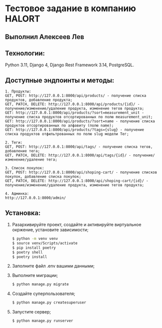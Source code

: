 # Тестовое задание в компанию HALORT

## Выполнил Алексеев Лев

## Технологии:

Python 3.11, Django 4, Django Rest Framework 3.14, PostgreSQL.

## Доступные эндпоинты и методы:

    1. Продукты:
    GET, POST: http://127.0.0.1:8000/api/products/ - получение списка продуктов, добавление продукта;
    GET, PATCH, DELETE: http://127.0.0.1:8000/api/products/{id}/ - получение/изменение/удаление продукта, изменение тегов продукта;
    GET: http://127.0.0.1:8000/api/products/?sort=measurement_unit - получение списка продуктов отсортированных по полю measurement_unit;
    GET: http://127.0.0.1:8000/api/products/?sort=name - получение списка продуктов отсортированных по алфавиту (полю name);
    GET: http://127.0.0.1:8000/api/products/?tags={slug} - получение списка продуктов отфильтрованных по полю slug модели Тег;

    2. Теги:
    GET, POST: http://127.0.0.1:8000/api/tags/ - получение списка тегов, добавление тега;
    GET, PATCH, DELETE: http://127.0.0.1:8000/api/tags/{id}/ - получение/изменение/удаление тега;

    3. Список покупок:
    GET, POST: http://127.0.0.1:8000/api/shoping-cart/ - получение списков покупок, добавление списка покупок;
    GET, PATCH, DELETE: http://127.0.0.1:8000/api/shoping-cart/{id}/ - получение/изменение/удаление продукта, изменение тегов продукта;

    4. Админка: 
    http://127.0.0.1:8000/admin/


## Установка:

1. Разархивируйте проект, создайте и активируйте виртуальное окржение, установите зависимости;

    ```bash
    $ python -m venv venv
    $ source venv/Scripts/activate
    $ pip install poetry
    $ poetry shell
    $ poetry install
    ```

2. Заполните файл .env вашими данными;

3. Выполните миграции;

    ```bash
    $ python manage.py migrate
    ```

4. Создайте суперпользователя;

    ```bash
    $ python manage.py createsuperuser
    ```
5. Запустите сервер;

    ```bash
    $ python manage.py runserver
    ```

